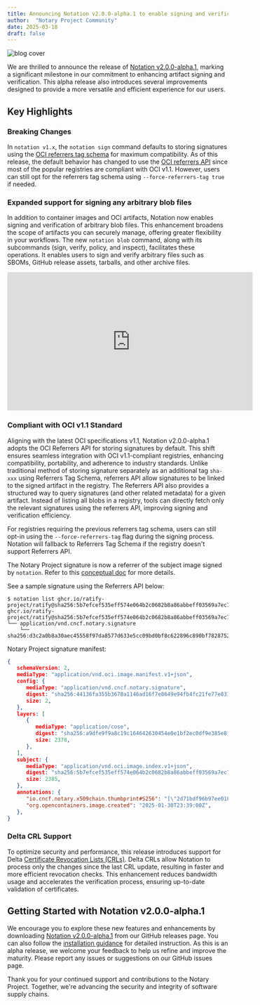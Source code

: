 ```yaml
---
title: Announcing Notation v2.0.0-alpha.1 to enable signing and verification of any arbitrary blob files!
author:  "Notary Project Community"
date: 2025-03-18
draft: false
---
```


![blog cover](/v2.0-alpha.svg)

We are thrilled to announce the release of [Notation v2.0.0-alpha.1](https://github.com/notaryproject/notation/releases/tag/v2.0.0-alpha.1), marking a significant milestone in our commitment to enhancing artifact signing and verification. This alpha release also introduces several improvements designed to provide a more versatile and efficient experience for our users.

## Key Highlights

### Breaking Changes

In `notation v1.x`, the `notation sign` command defaults to storing signatures using the [OCI referrers tag schema](https://github.com/opencontainers/distribution-spec/blob/v1.1.1/spec.md#referrers-tag-schema) for maximum compatibility. As of this release, the default behavior has changed to use the [OCI referrers API](https://github.com/opencontainers/distribution-spec/blob/v1.1.1/spec.md#listing-referrers) since most of the popular registries are compliant with OCI v1.1. However, users can still opt for the referrers tag schema using `--force-referrers-tag true` if needed.

### Expanded support for signing any arbitrary blob files

In addition to container images and OCI artifacts, Notation now enables signing and verification of arbitrary blob files. This enhancement broadens the scope of artifacts you can securely manage, offering greater flexibility in your workflows. The new `notation blob` command, along with its subcommands (sign, verify, policy, and inspect), facilitates these operations. It enables users to sign and verify arbitrary files such as SBOMs, GitHub release assets, tarballs, and other archive files.

<iframe width="560" height="315" src="https://www.youtube.com/embed/u3m5w8ED2aY?si=WUkGKuciCDG_VwvD" title="YouTube video player" frameborder="0" allow="accelerometer; autoplay; clipboard-write; encrypted-media; gyroscope; picture-in-picture; web-share" referrerpolicy="strict-origin-when-cross-origin" allowfullscreen></iframe>

### Compliant with OCI v1.1 Standard

Aligning with the latest OCI specifications v1.1, Notation v2.0.0-alpha.1 adopts the OCI Referrers API for storing signatures by default. This shift ensures seamless integration with OCI v1.1-compliant registries, enhancing compatibility, portability, and adherence to industry standards. Unlike traditional method of storing signature separately as an additional tag `sha-xxx` using Referrers Tag Schema, referrers API allow signatures to be linked to the signed artifact in the registry. The Referrers API also provides a structured way to query signatures (and other related metadata) for a given artifact. Instead of listing all blobs in a registry, tools can directly fetch only the relevant signatures using the referrers API, improving signing and verification efficiency.

For registries requiring the previous referrers tag schema, users can still opt-in using the `--force-referrers-tag` flag during the signing process. Notation will fallback to Referrers Tag Schema if the registry doesn't support Referrers API.

The Notary Project signature is now a referrer of the subject image signed by `notation`. Refer to this [conceptual doc](https://oras.land/docs/concepts/reftypes#listing-referrers) for more details.

See a sample signature using the Referrers API below:

```
$ notation list ghcr.io/ratify-project/ratify@sha256:5b7efcef535eff574e064b2c0682b8a86abbeff03569a7ec78e9110fff1d8730
ghcr.io/ratify-project/ratify@sha256:5b7efcef535eff574e064b2c0682b8a86abbeff03569a7ec78e9110fff1d8730
└── application/vnd.cncf.notary.signature
    └── sha256:d3c2a0b8a30aec45558f97da8577d633e5cc09bd0bf8c622896c890bf7828752
```

Notary Project signature manifest:

```json
{
   schemaVersion: 2,
   mediaType: "application/vnd.oci.image.manifest.v1+json",
   config: {
      mediaType: "application/vnd.cncf.notary.signature",
      digest: "sha256:44136fa355b3678a1146ad16f7e8649e94fb4fc21fe77e8310c060f61caaff8a",
      size: 2,
   },
   layers: [
      {
         mediaType: "application/cose",
         digest: "sha256:a9dfe9f9a8c19c164642630454e0e1bf2ec0df9e385e8f4be2dda5ee322a2cb7",
         size: 2378,
      },
   ],
   subject: {
      mediaType: "application/vnd.oci.image.index.v1+json",
      digest: "sha256:5b7efcef535eff574e064b2c0682b8a86abbeff03569a7ec78e9110fff1d8730",
      size: 2385,
   },
   annotations: {
      "io.cncf.notary.x509chain.thumbprint#S256": "[\"2d71bdf96b97ee0189350a583164b7f278a9fcbb1908bc1de115e6f70d860014\"]",
      "org.opencontainers.image.created": "2025-01-30T23:39:00Z",
   },
}
```

### Delta CRL Support

To optimize security and performance, this release introduces support for Delta [Certificate Revocation Lists (CRLs)](https://en.wikipedia.org/wiki/Certificate_revocation_list). Delta CRLs allow Notation to process only the changes since the last CRL update, resulting in faster and more efficient revocation checks. This enhancement reduces bandwidth usage and accelerates the verification process, ensuring up-to-date validation of certificates.

## Getting Started with Notation v2.0.0-alpha.1

We encourage you to explore these new features and enhancements by downloading [Notation v2.0.0-alpha.1](https://github.com/notaryproject/notation/releases/tag/v2.0.0-alpha.1) from our GitHub releases page. You can also follow the [installation guidance](/docs/user-guides/installation/cli) for detailed instruction. As this is an alpha release, we welcome your feedback to help us refine and improve the maturity. Please report any issues or suggestions on our GitHub issues page.

Thank you for your continued support and contributions to the Notary Project. Together, we're advancing the security and integrity of software supply chains.